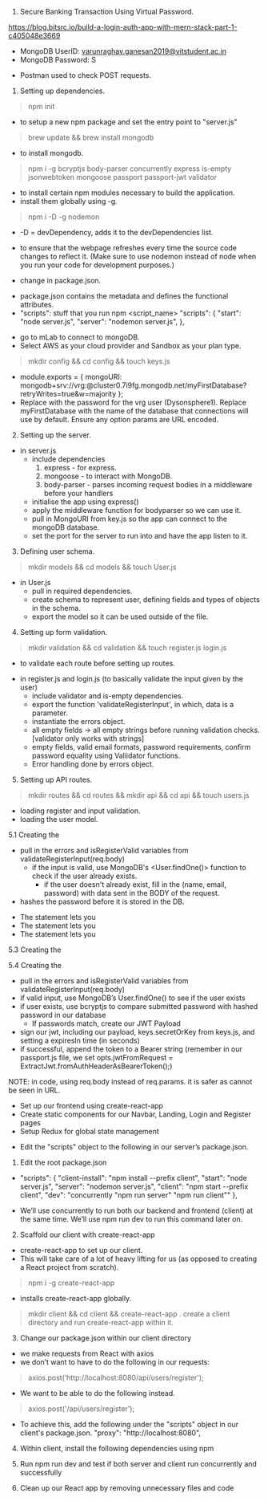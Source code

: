 1. Secure Banking Transaction Using Virtual Password.

https://blog.bitsrc.io/build-a-login-auth-app-with-mern-stack-part-1-c405048e3669

<BACK-END>

- MongoDB UserID: varunraghav.ganesan2019@vitstudent.ac.in
- MongoDB Password: S

* Postman used to check POST requests.
1. Setting up dependencies. 

> npm init
- to setup a new npm package and set the entry point to "server.js" 

> brew update && brew install mongodb
- to install mongodb.

> npm i -g bcryptjs body-parser concurrently express is-empty jsonwebtoken mongoose passport passport-jwt validator
- to install certain npm modules necessary to build the application.
- install them globally using -g. 

> npm i -D -g nodemon
* -D = devDependency, adds it to the devDependencies list. 
- to ensure that the webpage refreshes every time the source code changes to reflect it. 
(Make sure to use nodemon instead of node when you run your code for development purposes.)

- change in package.json.
* package.json contains the metadata and defines the functional attributes.
* "scripts": stuff that you run npm <script_name>
"scripts": 
{
    "start": "node server.js",
    "server": "nodemon server.js",
},

- go to mLab to connect to mongoDB.
- Select AWS as your cloud provider and Sandbox as your plan type.

> mkdir config && cd config && touch keys.js

- module.exports = 
{
  mongoURI: mongodb+srv://vrg:<password>@cluster0.7i9fg.mongodb.net/myFirstDatabase?retryWrites=true&w=majority
};
- Replace <password> with the password for the vrg user (Dysonsphere1). Replace myFirstDatabase with the name of the database that connections will use by default. Ensure any option params are URL encoded.

2. Setting up the server. 
* in server.js
  - include dependencies 
    1. express - for express.
    2. mongoose - to interact with MongoDB.
    3. body-parser - parses incoming request bodies in a middleware before your handlers
  - initialise the app using express()
  - apply the middleware function for bodyparser so we can use it.
  - pull in MongoURI from key.js so the app can connect to the mongoDB database.
  - set the port for the server to run into and have the app listen to it.

3. Defining user schema. 
> mkdir models && cd models && touch User.js
* in User.js
  - pull in required dependencies.
  - create schema to represent user, defining fields and types of objects in the schema. 
  - export the model so it can be used outside of the file.

4. Setting up form validation.
> mkdir validation && cd validation && touch register.js login.js
- to validate each route before setting up routes.

* in register.js and login.js (to basically validate the input given by the user)
  - include validator and is-empty dependencies.
  - export the function 'validateRegisterInput', in which, data is a parameter.
  - instantiate the errors object.
  - all empty fields -> all empty strings before running validation checks. [validator only works with strings]
  - empty fields, valid email formats, password requirements, confirm password equality using Valiidator functions.
  - Error handling done by errors object.

5. Setting up API routes.
> mkdir routes && cd routes && mkdir api && cd api && touch users.js
 - loading register and input validation.
 - loading the user model.

5.1 Creating the <Register Endpoint>
  - pull in the errors and isRegisterValid variables from validateRegisterInput(req.body)
    - if the input is valid, use MongoDB's <User.findOne()> function to check if the user already exists.
      - if the user doesn't already exist, fill in the (name, email, password) with data sent in the BODY of the request.
  - <bcryptjs> hashes the password before it is stored in the DB.

* The <try> statement lets you <test a block of code to check for errors.>
* The <catch> statement lets you <handle the error if any are present.>
* The <throw> statement lets you <make your own errors.>

5.3 Creating the <Passport Authentication module.>

5.4 Creating the <Login Endpoint>
  - pull in the errors and isRegisterValid variables from validateRegisterInput(req.body)
  - if valid input, use MongoDB’s User.findOne() to see if the user exists
  - if user exists, use bcryptjs to compare submitted password with hashed password in our database
    - If passwords match, create our JWT Payload
  - sign our jwt, including our payload, keys.secretOrKey from keys.js, and setting a expiresIn time (in seconds)
  - if successful, append the token to a Bearer string (remember in our passport.js file, we set opts.jwtFromRequest = ExtractJwt.fromAuthHeaderAsBearerToken();)

NOTE: in code, using req.body instead of req.params. it is safer as cannot be seen in URL.

<FRONT-END>

- Set up our frontend using create-react-app
- Create static components for our Navbar, Landing, Login and Register pages
- Setup Redux for global state management

* Edit the "scripts" object to the following in our server’s package.json.

1. Edit the root package.json

- "scripts": 
  {
    "client-install": "npm install --prefix client",
    "start": "node server.js",
    "server": "nodemon server.js",
    "client": "npm start --prefix client",
    "dev": "concurrently \"npm run server\" \"npm run client\""
  },

* We’ll use concurrently to run both our backend and frontend (client) at the same time. We’ll use npm run dev to run this command later on.

2. Scaffold our client with create-react-app

- create-react-app to set up our client.
- This will take care of a lot of heavy lifting for us (as opposed to creating a React project from scratch).

> npm i -g create-react-app
- installs create-react-app globally.

> mkdir client && cd client && create-react-app .
create a client directory and run create-react-app within it.

3. Change our package.json within our client directory
- we make requests from React with axios
- we don’t want to have to do the following in our requests:
> axios.post(‘http://localhost:8080/api/users/register');

- We want to be able to do the following instead.
> axios.post('/api/users/register');

- To achieve this, add the following under the "scripts" object in our client's package.json.
"proxy": "http://localhost:8080",

4. Within client, install the following dependencies using npm

5. Run npm run dev and test if both server and client run concurrently and successfully

6. Clean up our React app by removing unnecessary files and code